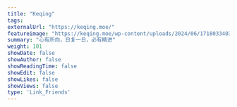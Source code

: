 ```yaml
---
title: "Keqing"
tags: 
externalUrl: "https://keqing.moe/"
featureimage: "https://keqing.moe/wp-content/uploads/2024/06/1718033403-%E5%88%BB%E6%99%B4%E7%94%9F%E8%B4%BA2.png"
summary: "心有所向，日复一日，必有精进"
weight: 101
showDate: false
showAuthor: false
showReadingTime: false
showEdit: false
showLikes: false
showViews: false
type: 'Link_Friends'
---
```

